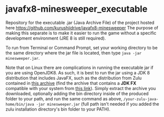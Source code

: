 # javafx8-minesweeper_executable
Repository for the executable .jar (Java Archive File) of the project hosted here https://github.com/kurushiidrive/javafx8-minesweeper
The purpose of making this separate is to make it easier to run the game without a specific development environment (JRE 8 is still required).

To run from Terminal or Command Prompt, set your working directory to be the same directory where the jar file is located, then type `java -jar minesweeper.jar`.

Note that on Linux there are complications in running the executable jar if you are using OpenJDK8. As such, it is best to run the jar using a JDK 8 distribution that includes JavaFX, such as the distribution from Zulu contained in [this archive](https://cdn.azul.com/zulu/bin/zulu8.48.0.53-ca-fx-jdk8.0.265-linux_x64.tar.gz) (find the archive that contains a **JDK FX** compatible with your system from [this link](https://www.azul.com/downloads/zulu-community/)). Simply extract the archive you downloaded, optionally adding the bin directory inside of the produced folder to your path, and run the same command as above, `/your-zulu-java-home/bin/java -jar minesweeper.jar` (full path isn't needed if you added the zulu installation directory's bin folder to your PATH).

